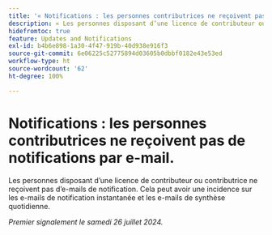 ```yaml
---
title: '« Notifications : les personnes contributrices ne reçoivent pas de notifications par e-mail. »'
description: « Les personnes disposant d’une licence de contributeur ou contributrice ne reçoivent pas d’e-mails de notification. » Cela peut avoir une incidence sur les e-mails de notification instantanée et les e-mails de synthèse quotidienne.  »
hidefromtoc: true
feature: Updates and Notifications
exl-id: b4b6e898-1a30-4f47-919b-40d938e916f3
source-git-commit: 6e06225c52775894d03605b0dbbf0182e43e53ed
workflow-type: ht
source-wordcount: '62'
ht-degree: 100%

---
```


# Notifications : les personnes contributrices ne reçoivent pas de notifications par e-mail.

<!--
>[!NOTE]
>
>This article was fixed on October 3, 2024.

-->

Les personnes disposant d’une licence de contributeur ou contributrice ne reçoivent pas d’e-mails de notification. Cela peut avoir une incidence sur les e-mails de notification instantanée et les e-mails de synthèse quotidienne.

_Premier signalement le samedi 26 juillet 2024._
